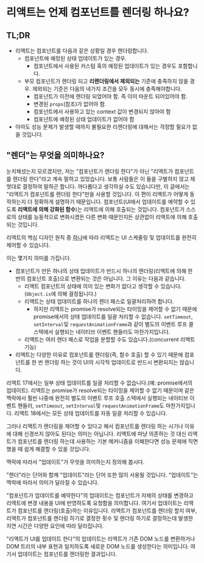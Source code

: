 # 리액트는 언제 컴포넌트를 렌더링 하나요?

## TL;DR

- 리액트는 컴포넌트를 다음과 같은 상황일 경우 렌더링합니다.
  - 컴포넌트에 예정된 상태 업데이트가 있는 경우.
    - 컴포넌트에서 사용된 커스텀 훅의 예정된 업데이트가 있는 경우도 포함합니다.
  - 부모 컴포넌트가 렌더링 되고 **리렌더링에서 제외되는** 기준에 충족하지 않을 경우. 제외되는 기준은 다음의 네가지 조건을 모두 동시에 충족해야합니다.
    - 컴포넌트가 이전에 렌더링 되었어야 함. 즉 이미 마운트 되어있어야 함.
    - 변경된 `props`(참조)가 없어야 함.
    - 컴포넌트에서 사용하고 있는 context 값이 변경되지 않아야 함
    - 컴포넌트에 예정된 상태 업데이트가 없어야 함
- 아마도 성능 문제가 발생할 때까지 불필요한 리렌더링에 대해서는 걱정할 필요가 없을 것입니다.

## "렌더"는 무엇을 의미하나요?

눈치채셨는지 모르겠지만, 저는 "컴포넌트가 렌더링 한다"가 아닌 "리액트가 컴포넌트를 렌더링 한다"라고 계속 말하고 있었습니다. 보통 사람들은 이 둘을 구별하지 않고 제멋대로 결정하여 말하곤 합니다. 까다롭다고 생각하실 수도 있습니다만, 이 글에서는 "리액트가 컴포넌트를 렌더링 한다"만을 사용할 것입니다. 이 편이 리액트가 어떻게 동작하는지 더 정확하게 설명하기 때문입니다. 컴포넌트(UI에서 업데이트를 예약할 수 있도록 **리액트에 의해 강화된 함수**)는 리액트에 의해 호출되는 것입니다. 컴포넌트가 스스로의 상태를 능동적으로 변화시켰든 다른 변화 때문인지든 상관없이 리액트에 의해 호출되는 것입니다.

리액트의 핵심 디자인 원칙 중 [하나](https://reactjs.org/docs/design-principles.html#scheduling)에 따라 리액트는 UI 스케줄링 및 업데이트를 완전히 제어할 수 있습니다.

이는 몇가지 의미를 가집니다.

- 컴포넌트가 만든 하나의 상태 업데이트가 반드시 하나의 렌더링(리액트에 의해 한 번의 컴포넌트 호출)으로 변환되는 것은 아닙니다. 그 이유는 다음과 같습니다.
  - 리액트 컴포넌트의 상태에 의미 있는 변화가 없다고 생각할 수 있습니다.(`Object.is`에 의해 결정됩니다.)
  - 리액트는 상태 업데이트를 하나의 렌더 패스로 일괄처리하려 합니다.
    - 하지만 리액트는 promise가 resolve되는 타이밍을 제어할 수 없기 때문에 promise에서의 상태 업데이트를 일괄 처리할 수 없습니다. `setTimeout`, `setInterval`및 `requestAnimationFrame`과 같이 별도의 이벤트 루프 콜 스택에서 실행되는 네이티브 이벤트 핸들러도 마찬가지입니다.
  - 리액트는 여러 렌더 패스로 작업을 분할할 수도 있습니다.(concurrent 리액트 기능)
- 리액트는 다양한 이유로 컴포넌트를 렌더링(즉, 함수 호출) 할 수 있기 때문에 컴포넌트를 한 번 렌더링 하는 것이 UI의 시각적 업데이트로 반드시 변환되지는 않습니다.

리액트 17에서는 일부 상태 업데이트를 일괄 처리할 수 없습니다.(예: promise에서의 업데이트). 리액트는 promise가 resolve되는 타이밍을 제어할 수 없기 때문이며 같은 맥락에서 훨씬 나중에 완전히 별도의 이벤트 루프 호출 스택에서 실행되는 네이티브 이벤트 핸들러, `setTimeout`, `setInterval`및 `requestAnimationFrame`도 마찬가지입니다. 리액트 18에서는 모든 상태 업데이트를 자동 일괄 처리할 수 있습니다.

그러나 리액트가 렌더링을 제어할 수 있다고 해서 컴포넌트를 렌더링 하는 시기나 이유에 대해 신경쓰지 않아도 된다는 의미는 아닙니다. 리액트에 마냥 의존하는 것 대신 리액트가 컴포넌트를 렌더링 하는데 사용하는 기본 메커니즘을 이해한다면 성능 문제에 직면했을 때 쉽게 해결할 수 있을 것입니다.

맥락에 따라서 "업데이트"가 무엇을 의미하는지 정의해 봅시다.

"렌더"라는 단어와 함께 "업데이트"라는 단어 또한 많이 사용될 것입니다. "업데이트"는 맥락에 따라서 의미가 달라질 수 있습니다.

"컴포넌트가 업데이트를 예약한다"의 업데이트는 컴포넌트가 자체의 상태를 변경하고 리액트에 변경 내용을 UI에 반영하도록 요청함을 의미합니다. 여기서 업데이트는 리액트가 컴포넌트를 렌더링(호출)하는 이유입니다. 리액트가 컴포넌트를 렌더링 할지 여부, 리액트가 컴포넌트를 렌더링 하기로 결정한 횟수 및 렌더링 하기로 결정하는데 발생한 지연 시간은 다양한 요인에 따라 달라집니다.

"리액트가 UI를 업데이트 한다"의 업데이트는 리액트가 기존 DOM 노드를 변환하거나 DOM 트리의 내부 표현과 일치하도록 새로운 DOM 노드를 생성한다는 의미입니다. 여기서 업데이트는 컴포넌트를 렌더링한 결과입니다.
